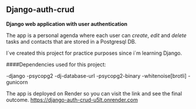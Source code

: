 ## Django-auth-crud

**Django web application with user authentication**

The app is a personal agenda where each user can *create*, *edit* and *delete* tasks and contacts that are stored in a Postgresql DB.

I´ve created this project for practice purposes since i´m learning Django.

####Dependencies used for this project:

-django
-psycopg2
-dj-database-url
-psycopg2-binary
-whitenoise[brotli]
-gunicorn

The app is deployed on Render so you can visit the link and see the final outcome.
https://django-auth-crud-u5lt.onrender.com

